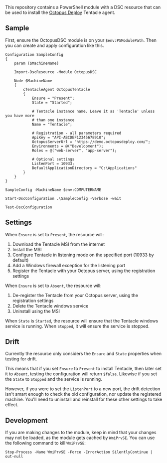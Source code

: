 This repository contains a PowerShell module with a DSC resource that can be used to install the [Octopus Deploy](http://octopusdeploy.com) Tentacle agent.

## Sample

First, ensure the OctopusDSC module is on your `$env:PSModulePath`. Then you can create and apply configuration like this.

```
Configuration SampleConfig
{
    param ($MachineName)

    Import-DscResource -Module OctopusDSC

    Node $MachineName
    {
        cTentacleAgent OctopusTentacle 
        { 
            Ensure = "Present"; 
            State = "Started"; 
            
            # Tentacle instance name. Leave it as 'Tentacle' unless you have more 
            # than one instance
            Name = "Tentacle";

            # Registration - all parameters required
            ApiKey = "API-ABCDEF12345678910";
            OctopusServerUrl = "https://demo.octopusdeploy.com/";
            Environments = @("Development");
            Roles = @("web-server", "app-server");

           	# Optional settings
            ListenPort = 10933;
            DefaultApplicationDirectory = "C:\Applications"
        }
    }
}

SampleConfig -MachineName $env:COMPUTERNAME

Start-DscConfiguration .\SampleConfig -Verbose -wait

Test-DscConfiguration
```

## Settings

When `Ensure` is set to `Present`, the resource will:

 1. Download the Tentacle MSI from the internet
 2. Install the MSI
 3. Configure Tentacle in listening mode on the specified port (10933 by default)
 4. Add a Windows firewall exception for the listening port
 5. Register the Tentacle with your Octopus server, using the registration settings

When `Ensure` is set to `Absent`, the resource will:

 1. De-register the Tentacle from your Octopus server, using the registration settings
 2. Delete the Tentacle windows service
 3. Uninstall using the MSI

When `State` is `Started`, the resource will ensure that the Tentacle windows service is running. When `Stopped`, it will ensure the service is stopped.

## Drift

Currently the resource only considers the `Ensure` and `State` properties when testing for drift. 

This means that if you set `Ensure` to `Present` to install Tentacle, then later set it to `Absent`, testing the configuration will return `$false`. Likewise if you set the `State` to `Stopped` and the service is running. 

However, if you were to set the `ListenPort` to a new port, the drift detection isn't smart enough to check the old configuration, nor update the registered machine. You'll need to uninstall and reinstall for these other settings to take effect.

## Development
If you are making changes to the module, keep in mind that your changes may not be loaded, as the module gets cached by `WmiPrvSE`. You can use the following command to kill `WmiPrvSE`:

```
Stop-Process -Name WmiPrvSE -Force -ErrorAction SilentlyContinue | out-null
```

